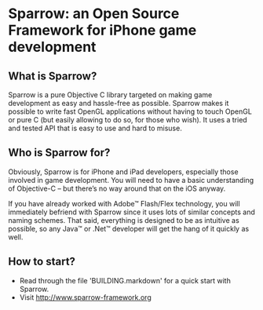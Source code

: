 Sparrow: an Open Source Framework for iPhone game development 
=============================================================

What is Sparrow?
----------------
 
Sparrow is a pure Objective C library targeted on making game development as easy and hassle-free
as possible. Sparrow makes it possible to write fast OpenGL applications without having to touch
OpenGL or pure C (but easily allowing to do so, for those who wish). It uses a tried and tested
API that is easy to use and hard to misuse.
 
Who is Sparrow for?
-------------------
 
Obviously, Sparrow is for iPhone and iPad developers, especially those involved in game development.
You will need to have a basic understanding of Objective-C – but there’s no way around that on the
iOS anyway.

If you have already worked with Adobe™ Flash/Flex technology, you will immediately befriend with
Sparrow since it uses lots of similar concepts and naming schemes. That said, everything is
designed to be as intuitive as possible, so any Java™ or .Net™ developer will get the hang of it
quickly as well.

How to start?
-------------

* Read through the file 'BUILDING.markdown' for a quick start with Sparrow.
* Visit <http://www.sparrow-framework.org>

